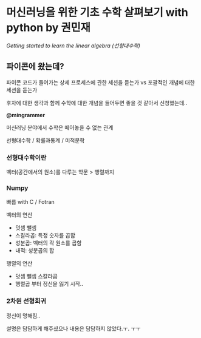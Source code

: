 # 머신러닝을 위한 기초 수학 살펴보기 with python by 권민재

*Getting started to learn the linear algebra (선형대수학)*

## 파이콘에 왔는데?

파이콘 코드가 들어가는 상세 프로세스에 관한 세션을 듣는가 vs 포괄적인 개념에 대한 세션을 듣는가

후자에 대한 생각과 함께 수학에 대한 개념을 들어두면 좋을 것 같아서 신청했는데..

**@mingrammer**

머신러닝 분야에서 수학은 떼어놓을 수 없는 관계

선형대수학 / 확률과통계 / 미적분학

### 선형대수학이란

벡터(공간에서의 원소)를 다루는 학문 > 행렬까지

### Numpy
빠름 with C / Fotran

벡터의 연산
- 덧셈 뺄셈
- 스칼라곱: 특정 숫자를 곱함
- 성분곱: 벡터의 각 원소를 곱함
- 내적: 성분곱의 합

행렬의 연산
- 덧셈 뺄셈 스칼라곱
- 행렬곱 부터 정신을 잃기 시작..

### 2차원 선형회귀

정신이 멍해짐..

설명은 담담하게 해주셨으나 내용은 담담하지 않았다.ㅜ. ㅜㅜ
